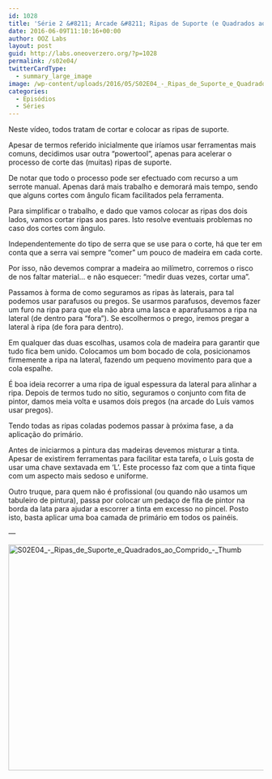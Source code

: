```yaml
---
id: 1028
title: 'Série 2 &#8211; Arcade &#8211; Ripas de Suporte (e Quadrados ao Comprido)'
date: 2016-06-09T11:10:16+00:00
author: OOZ Labs
layout: post
guid: http://labs.oneoverzero.org/?p=1028
permalink: /s02e04/
twitterCardType:
  - summary_large_image
image: /wp-content/uploads/2016/05/S02E04_-_Ripas_de_Suporte_e_Quadrados_ao_Comprido_-_Thumb.jpeg
categories:
  - Episódios
  - Séries
---
```

Neste vídeo, todos tratam de cortar e colocar as ripas de suporte.



Apesar de termos referido inicialmente que iríamos usar ferramentas mais comuns, decidimos usar outra &#8220;powertool&#8221;, apenas para acelerar o processo de corte das (muitas) ripas de suporte.

De notar que todo o processo pode ser efectuado com recurso a um serrote manual. Apenas dará mais trabalho e demorará mais tempo, sendo que alguns cortes com ângulo ficam facilitados pela ferramenta.

Para simplificar o trabalho, e dado que vamos colocar as ripas dos dois lados, vamos cortar ripas aos pares. Isto resolve eventuais problemas no caso dos cortes com ângulo.

Independentemente do tipo de serra que se use para o corte, há que ter em conta que a serra vai sempre &#8220;comer&#8221; um pouco de madeira em cada corte.

Por isso, não devemos comprar a madeira ao milímetro, corremos o risco de nos faltar material&#8230; e não esquecer: &#8220;medir duas vezes, cortar uma&#8221;.

Passamos à forma de como seguramos as ripas às laterais, para tal podemos usar parafusos ou pregos. Se usarmos parafusos, devemos fazer um furo na ripa para que ela não abra uma lasca e aparafusamos a ripa na lateral (de dentro para &#8220;fora&#8221;). Se escolhermos o prego, iremos pregar a lateral à ripa (de fora para dentro).

Em qualquer das duas escolhas, usamos cola de madeira para garantir que tudo fica bem unido. Colocamos um bom bocado de cola, posicionamos firmemente a ripa na lateral, fazendo um pequeno movimento para que a cola espalhe.

É boa ideia recorrer a uma ripa de igual espessura da lateral para alinhar a ripa. Depois de termos tudo no sitio, seguramos o conjunto com fita de pintor, damos meia volta e usamos dois pregos (na arcade do Luís vamos usar pregos).

Tendo todas as ripas coladas podemos passar à próxima fase, a da aplicação do primário.

Antes de iniciarmos a pintura das madeiras devemos misturar a tinta. Apesar de existirem ferramentas para facilitar esta tarefa, o Luís gosta de usar uma chave sextavada em &#8216;L&#8217;. Este processo faz com que a tinta fique com um aspecto mais sedoso e uniforme.

Outro truque, para quem não é profissional (ou quando não usamos um tabuleiro de pintura), passa por colocar um pedaço de fita de pintor na borda da lata para ajudar a escorrer a tinta em excesso no pincel. Posto isto, basta aplicar uma boa camada de primário em todos os painéis.

&#8212;

[<img class="aligncenter size-large wp-image-1037" src="http://labs.oneoverzero.org/wp-content/uploads/2016/05/S02E04_-_Ripas_de_Suporte_e_Quadrados_ao_Comprido_-_Thumb-1024x576.jpeg" alt="S02E04_-_Ripas_de_Suporte_e_Quadrados_ao_Comprido_-_Thumb" width="792" height="446" srcset="http://labs.oneoverzero.org/wp-content/uploads/2016/05/S02E04_-_Ripas_de_Suporte_e_Quadrados_ao_Comprido_-_Thumb-1024x576.jpeg 1024w, http://labs.oneoverzero.org/wp-content/uploads/2016/05/S02E04_-_Ripas_de_Suporte_e_Quadrados_ao_Comprido_-_Thumb-300x169.jpeg 300w, http://labs.oneoverzero.org/wp-content/uploads/2016/05/S02E04_-_Ripas_de_Suporte_e_Quadrados_ao_Comprido_-_Thumb-768x432.jpeg 768w" sizes="(max-width: 792px) 100vw, 792px" />](http://labs.oneoverzero.org/wp-content/uploads/2016/05/S02E04_-_Ripas_de_Suporte_e_Quadrados_ao_Comprido_-_Thumb.jpeg)

&nbsp;
